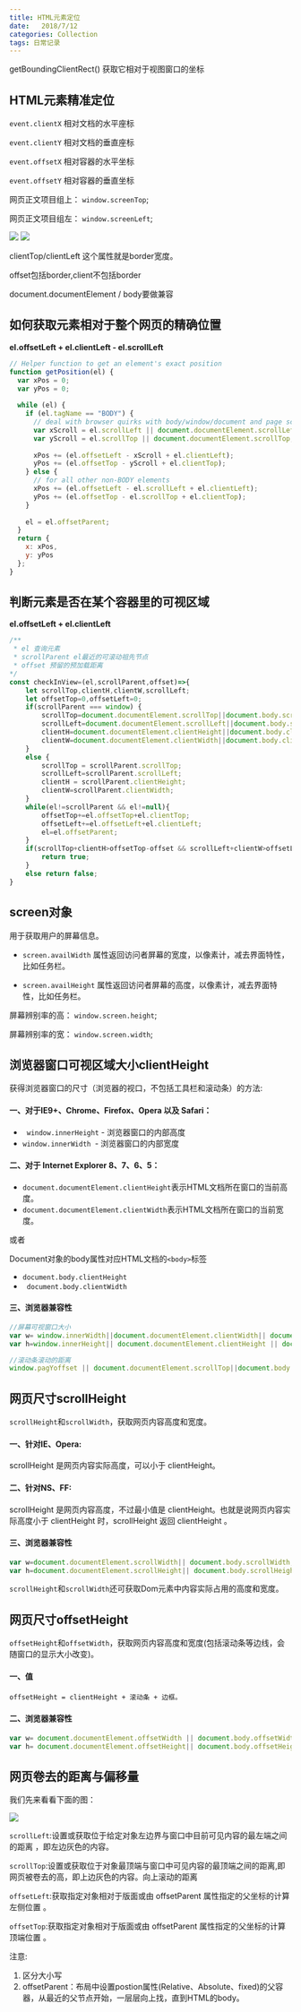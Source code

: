```yaml
---
title: HTML元素定位
date:   2018/7/12
categories: Collection
tags: 日常记录
---
```


 getBoundingClientRect() 获取它相对于视图窗口的坐标
## HTML元素精准定位

``event.clientX`` 相对文档的水平座标 

``event.clientY`` 相对文档的垂直座标 

``event.offsetX`` 相对容器的水平坐标 

``event.offsetY`` 相对容器的垂直坐标 

网页正文项目组上： ``window.screenTop``;

网页正文项目组左： ``window.screenLeft``;


<img src="./load-process/visible-area.gif" >

<img src="./load-process/pic2.jpg" >


clientTop/clientLeft  这个属性就是border宽度。

offset包括border,client不包括border

document.documentElement / body要做兼容

## 如何获取元素相对于整个网页的精确位置
**el.offsetLeft + el.clientLeft - el.scrollLeft**
```js
// Helper function to get an element's exact position
function getPosition(el) {
  var xPos = 0;
  var yPos = 0;
 
  while (el) {
    if (el.tagName == "BODY") {
      // deal with browser quirks with body/window/document and page scroll
      var xScroll = el.scrollLeft || document.documentElement.scrollLeft;
      var yScroll = el.scrollTop || document.documentElement.scrollTop;
 
      xPos += (el.offsetLeft - xScroll + el.clientLeft);
      yPos += (el.offsetTop - yScroll + el.clientTop);
    } else {
      // for all other non-BODY elements
      xPos += (el.offsetLeft - el.scrollLeft + el.clientLeft);
      yPos += (el.offsetTop - el.scrollTop + el.clientTop);
    }
 
    el = el.offsetParent;
  }
  return {
    x: xPos,
    y: yPos
  };
}
```
## 判断元素是否在某个容器里的可视区域
**el.offsetLeft + el.clientLeft**
```js
/**
 * el 查询元素
 * scrollParent el最近的可滚动祖先节点
 * offset 预留的预加载距离
*/
const checkInView=(el,scrollParent,offset)=>{
    let scrollTop,clientH,clientW,scrollLeft;
    let offsetTop=0,offsetLeft=0;
    if(scrollParent === window) {
        scrollTop=document.documentElement.scrollTop||document.body.scrollTop;
        scrollLeft=document.documentElement.scrollLeft||document.body.scrollLeft;
        clientH=document.documentElement.clientHeight||document.body.clientHeight;
        clientW=document.documentElement.clientWidth||document.body.clientWidth;
    }
    else {
        scrollTop = scrollParent.scrollTop;
        scrollLeft=scrollParent.scrollLeft;
        clientH = scrollParent.clientHeight;
        clientW=scrollParent.clientWidth;
    }
    while(el!=scrollParent && el!=null){
        offsetTop+=el.offsetTop+el.clientTop;
        offsetLeft+=el.offsetLeft+el.clientLeft;
        el=el.offsetParent;
    }
    if(scrollTop+clientH>offsetTop-offset && scrollLeft+clientW>offsetLeft-offset){
        return true;
    }
    else return false;
}
```


## screen对象

用于获取用户的屏幕信息。

* ``screen.availWidth`` 属性返回访问者屏幕的宽度，以像素计，减去界面特性，比如任务栏。

* ``screen.availHeight`` 属性返回访问者屏幕的高度，以像素计，减去界面特性，比如任务栏。

屏幕辨别率的高： ``window.screen.height``;

屏幕辨别率的宽： ``window.screen.width``;


## 浏览器窗口可视区域大小clientHeight
获得浏览器窗口的尺寸（浏览器的视口，不包括工具栏和滚动条）的方法:
#### 一、对于IE9+、Chrome、Firefox、Opera 以及 Safari：
* `` window.innerHeight`` - 浏览器窗口的内部高度
*  ``window.innerWidth ``- 浏览器窗口的内部宽度

#### 二、对于 Internet Explorer 8、7、6、5：
* ``document.documentElement.clientHeight``表示HTML文档所在窗口的当前高度。
* ``document.documentElement.clientWidth``表示HTML文档所在窗口的当前宽度。

或者

Document对象的body属性对应HTML文档的``<body>``标签
* ``document.body.clientHeight``
* `` document.body.clientWidth``

#### 三、浏览器兼容性
```javascript
//屏幕可视窗口大小
var w= window.innerWidth||document.documentElement.clientWidth|| document.body.clientWidth;
var h=window.innerHeight|| document.documentElement.clientHeight || document.body.clientHeight;

//滚动条滚动的距离
window.pagYoffset || document.documentElement.scrollTop||document.body.scrollTop 

```

##  网页尺寸scrollHeight

``scrollHeight``和``scrollWidth``，获取网页内容高度和宽度。
#### 一、针对IE、Opera:
scrollHeight 是网页内容实际高度，可以小于 clientHeight。
#### 二、针对NS、FF:
scrollHeight 是网页内容高度，不过最小值是 clientHeight。也就是说网页内容实际高度小于 clientHeight 时，scrollHeight 返回 clientHeight 。
#### 三、浏览器兼容性
```javascript
var w=document.documentElement.scrollWidth|| document.body.scrollWidth;
var h=document.documentElement.scrollHeight|| document.body.scrollHeight;
```

``scrollHeight``和``scrollWidth``还可获取Dom元素中内容实际占用的高度和宽度。

## 网页尺寸offsetHeight
``offsetHeight``和``offsetWidth``，获取网页内容高度和宽度(包括滚动条等边线，会随窗口的显示大小改变)。
#### 一、值
``offsetHeight = clientHeight + 滚动条 + 边框。``
#### 二、浏览器兼容性
```javascript
var w= document.documentElement.offsetWidth || document.body.offsetWidth;
var h= document.documentElement.offsetHeight|| document.body.offsetHeight;
```

## 网页卷去的距离与偏移量

我们先来看看下面的图：

<img src="./load-process/scroll.png" >


``scrollLeft``:设置或获取位于给定对象左边界与窗口中目前可见内容的最左端之间的距离 ，即左边灰色的内容。

``scrollTop``:设置或获取位于对象最顶端与窗口中可见内容的最顶端之间的距离,即网页被卷去的高，即上边灰色的内容。向上滚动的距离

``offsetLeft``:获取指定对象相对于版面或由 offsetParent 属性指定的父坐标的计算左侧位置 。

``offsetTop``:获取指定对象相对于版面或由 offsetParent 属性指定的父坐标的计算顶端位置 。

注意:
1. 区分大小写
2. offsetParent：布局中设置postion属性(Relative、Absolute、fixed)的父容器，从最近的父节点开始，一层层向上找，直到HTML的body。
